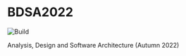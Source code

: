 # BDSA2022

![Build](https://github.com/ondfisk/BDSA2022/actions/workflows/ci.yml/badge.svg)

Analysis, Design and Software Architecture (Autumn 2022)
